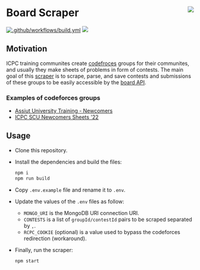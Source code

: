 # Board Scraper <a target="_blank" href="https://kounter.tk"><img align="right" src="https://t.ly/CYgN" /></a>

[![.github/workflows/build.yml](https://github.com/icpc-scu-community/board-scraper/actions/workflows/build.yml/badge.svg)](https://github.com/icpc-scu-community/board-scraper/actions/workflows/build.yml) ![](https://img.shields.io/badge/contributions-welcome-green)

## Motivation

ICPC training communites create [codefroces](https://codeforces.com/) groups for their communites, and usually they make sheets of problems in form of contests. The main goal of this [scraper](https://en.wikipedia.org/wiki/Web_scraping) is to scrape, parse, and save contests and submissions of these groups to be easily accessible by the [board API](https://github.com/icpc-scu-community/board-api).

### Examples of codeforces groups

- [Assiut University Training - Newcomers](https://codeforces.com/group/MWSDmqGsZm/contests)
- [ICPC SCU Newcomers Sheets '22](https://codeforces.com/group/n3sTiYtHxI/contests)

## Usage

- Clone this repository.
- Install the dependencies and build the files:

  ```bash
  npm i
  npm run build
  ```

- Copy `.env.example` file and rename it to `.env`.
- Update the values of the `.env` files as follow:
  - `MONGO_URI` is the MongoDB URI connection URI.
  - `CONTESTS` is a list of `groupId/contestId` pairs to be scraped separated by `,`.
  - `RCPC_COOKIE` (optional) is a value used to bypass the codeforces redirection (workaround).
- Finally, run the scraper:

  ```bash
  npm start
  ```
